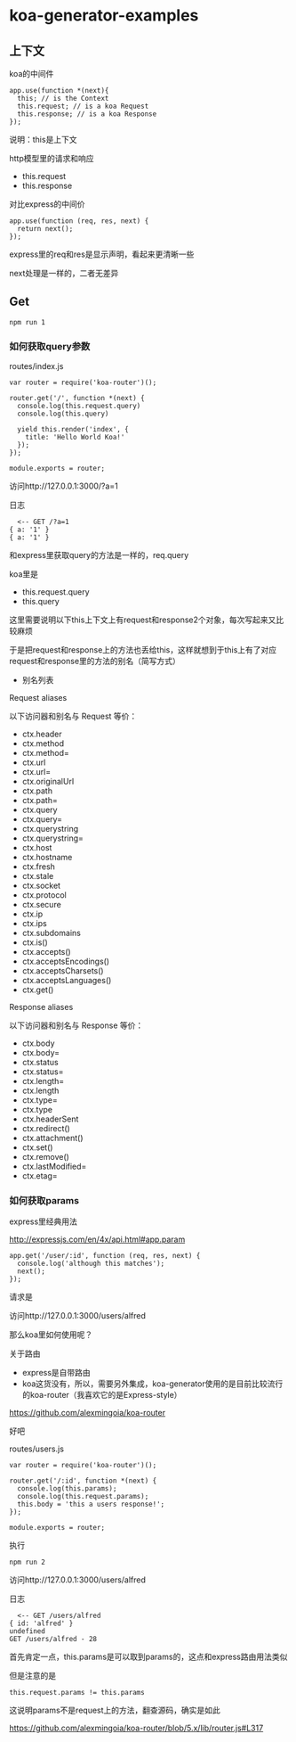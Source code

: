 # koa-generator-examples


## 上下文

koa的中间件

```
app.use(function *(next){
  this; // is the Context
  this.request; // is a koa Request
  this.response; // is a koa Response
});
```

说明：this是上下文

http模型里的请求和响应

- this.request
- this.response


对比express的中间价

```
app.use(function (req, res, next) {
  return next();
});
```

express里的req和res是显示声明，看起来更清晰一些

next处理是一样的，二者无差异

## Get

```
npm run 1
```


### 如何获取query参数

routes/index.js

```
var router = require('koa-router')();

router.get('/', function *(next) {
  console.log(this.request.query)
  console.log(this.query)
  
  yield this.render('index', {
    title: 'Hello World Koa!'
  });
});

module.exports = router;
```

访问http://127.0.0.1:3000/?a=1

日志

```
  <-- GET /?a=1
{ a: '1' }
{ a: '1' }
```

和express里获取query的方法是一样的，req.query

koa里是

- this.request.query
- this.query

这里需要说明以下this上下文上有request和response2个对象，每次写起来又比较麻烦

于是把request和response上的方法也丢给this，这样就想到于this上有了对应request和response里的方法的别名（简写方式）

- 别名列表

Request aliases

以下访问器和别名与 Request 等价：

- ctx.header
- ctx.method
- ctx.method=
- ctx.url
- ctx.url=
- ctx.originalUrl
- ctx.path
- ctx.path=
- ctx.query
- ctx.query=
- ctx.querystring
- ctx.querystring=
- ctx.host
- ctx.hostname
- ctx.fresh
- ctx.stale
- ctx.socket
- ctx.protocol
- ctx.secure
- ctx.ip
- ctx.ips
- ctx.subdomains
- ctx.is()
- ctx.accepts()
- ctx.acceptsEncodings()
- ctx.acceptsCharsets()
- ctx.acceptsLanguages()
- ctx.get()

Response aliases

以下访问器和别名与 Response 等价：

- ctx.body
- ctx.body=
- ctx.status
- ctx.status=
- ctx.length=
- ctx.length
- ctx.type=
- ctx.type
- ctx.headerSent
- ctx.redirect()
- ctx.attachment()
- ctx.set()
- ctx.remove()
- ctx.lastModified=
- ctx.etag=

### 如何获取params

express里经典用法

http://expressjs.com/en/4x/api.html#app.param


```
app.get('/user/:id', function (req, res, next) {
  console.log('although this matches');
  next();
});
```

请求是


访问http://127.0.0.1:3000/users/alfred


那么koa里如何使用呢？

关于路由

- express是自带路由
- koa这货没有，所以，需要另外集成，koa-generator使用的是目前比较流行的koa-router（我喜欢它的是Express-style）

https://github.com/alexmingoia/koa-router

好吧

routes/users.js

```
var router = require('koa-router')();

router.get('/:id', function *(next) {
  console.log(this.params);
  console.log(this.request.params);
  this.body = 'this a users response!';
});

module.exports = router;
```

执行

```
npm run 2
```

访问http://127.0.0.1:3000/users/alfred

日志

```
  <-- GET /users/alfred
{ id: 'alfred' }
undefined
GET /users/alfred - 28
```

首先肯定一点，this.params是可以取到params的，这点和express路由用法类似

但是注意的是

```
this.request.params != this.params
```

这说明params不是request上的方法，翻查源码，确实是如此

https://github.com/alexmingoia/koa-router/blob/5.x/lib/router.js#L317

